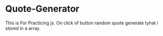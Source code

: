 # Quote-Generator
This is For Practicing js. On click of button random quote generate tyhat i stored in a array.
